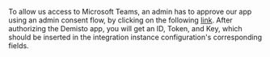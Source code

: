 To allow us access to Microsoft Teams, an admin has to approve our app using an admin consent flow, by clicking on the following [link](https://oproxy-dev.demisto.ninja/ms-teams).
After authorizing the Demisto app, you will get an ID, Token, and Key, which should be inserted in the integration instance configuration's corresponding fields.